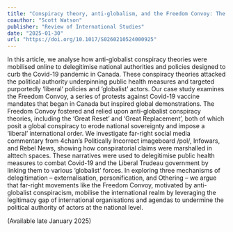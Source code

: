 ```yaml
---
title: "Conspiracy theory, anti-globalism, and the Freedom Convoy: The Great Reset and conspiracist delegitimation"
coauthor: "Scott Watson"
publisher: "Review of International Studies"
date: "2025-01-30"
url: "https://doi.org/10.1017/S0260210524000925"
---
```


In this article, we analyse how anti-globalist conspiracy theories were mobilised online to delegitimise national authorities and policies designed to curb the Covid-19 pandemic in Canada. These conspiracy theories attacked the political authority underpinning public health measures and targeted purportedly ‘liberal’ policies and ‘globalist’ actors. Our case study examines the Freedom Convoy, a series of protests against Covid-19 vaccine mandates that began in Canada but inspired global demonstrations. The Freedom Convoy fostered and relied upon anti-globalist conspiracy theories, including the ‘Great Reset’ and ‘Great Replacement’, both of which posit a global conspiracy to erode national sovereignty and impose a ‘liberal’ international order. We investigate far-right social media commentary from 4chan’s Politically Incorrect imageboard /pol/, Infowars, and Rebel News, showing how conspiratorial claims were marshalled in alttech spaces. These narratives were used to delegitimise public health measures to combat Covid-19 and the Liberal Trudeau government by linking them to various ‘globalist’ forces. In exploring three mechanisms of delegitimation – externalisation, personification, and Othering – we argue that far-right movements like the Freedom Convoy, motivated by anti-globalist conspiracism, mobilise the international realm by leveraging the legitimacy gap of international organisations and agendas to undermine the political authority of actors at the national level.

(Available late January 2025)